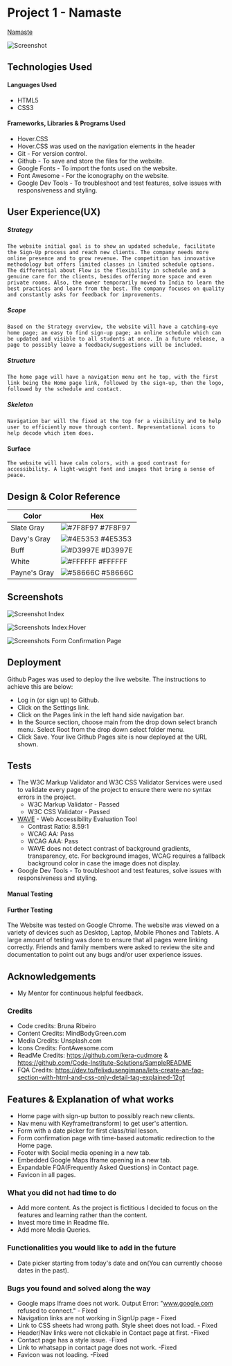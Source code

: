# Project 1 - Namaste

[Namaste](https://brrunaribeiro.github.io/Namaste/)

![Screenshot](assets/images/readmeimages/indexpagescreenshot.webp)

## Technologies Used

#### Languages Used

* HTML5
* CSS3

#### Frameworks, Libraries & Programs Used

* Hover.CSS
* Hover.CSS was used on the navigation elements in the header 
* Git - For version control.
* Github - To save and store the files for the website.
* Google Fonts - To import the fonts used on the website.
* Font Awesome - For the iconography on the website.
* Google Dev Tools - To troubleshoot and test features, solve issues with responsiveness and styling. 

## User Experience(UX)

##### Strategy

    The website initial goal is to show an updated schedule, facilitate the Sign-Up process and reach new clients. The company needs more online presence and to grow revenue. The competition has innovative methodology but offers limited classes in limited schedule options. The differential about Flow is the flexibility in schedule and a genuine care for the clients, besides offering more space and even private rooms. Also, the owner temporarily moved to India to learn the best practices and learn from the best. The company focuses on quality and constantly asks for feedback for improvements. 

##### Scope

    Based on the Strategy overview, the website will have a catching-eye home page; an easy to find sign-up page; an online schedule which can be updated and visible to all students at once. In a future release, a page to possibly leave a feedback/suggestions will be included.

##### Structure

    The home page will have a navigation menu ont he top, with the first link being the Home page link, followed by the sign-up, then the logo, followed by the schedule and contact. 

##### Skeleton

    Navigation bar will the fixed at the top for a visibility and to help user to efficiently move through content. Representational icons to help decode which item does. 

#### Surface

    The website will have calm colors, with a good contrast for accessibility. A light-weight font and images that bring a sense of peace.  

## Design & Color Reference

| Color             | Hex                                                                |
| ----------------- | ------------------------------------------------------------------ |
| Slate Gray | ![#7F8F97](https://via.placeholder.com/10/7F8F97?text=+) #7F8F97 |
| Davy's Gray | ![#4E5353](https://via.placeholder.com/10/4E5353?text=+) #4E5353 |
| Buff | ![#D3997E](https://via.placeholder.com/10/D3997E?text=+) #D3997E |
| White | ![#FFFFFF](https://via.placeholder.com/10/FFFFFF?text=+) #FFFFFF |
| Payne's Gray | ![#58666C](https://via.placeholder.com/10/58666C?text=+) #58666C |

## Screenshots

![Screenshot Index](assets/images/readmeimages/screenshotindex.webp)

![Screenshots Index:Hover](assets/images/readmeimages/screenshotindexhover.webp)

![Screenshots Form Confirmation Page](assets/images/readmeimages/screenshotformconfirmation.webp)

## Deployment

Github Pages was used to deploy the live website. The instructions to achieve this are below:

* Log in (or sign up) to Github.
* Click on the Settings link.
* Click on the Pages link in the left hand side navigation bar.
* In the Source section, choose main from the drop down select branch menu. Select Root from the drop down select folder menu.
* Click Save. Your live Github Pages site is now deployed at the URL shown.

## Tests

* The W3C Markup Validator and W3C CSS Validator Services were used to validate every page of the project to ensure there were no syntax errors in the project.
  * W3C Markup Validator - Passed
  * W3C CSS Validator - Passed
* [WAVE](https://wave.webaim.org) - Web Accessibility Evaluation Tool
  * Contrast Ratio: 8.59:1
  * WCAG AA: Pass
  * WCAG AAA: Pass
  * WAVE does not detect contrast of background gradients, transparency, etc. For background images, WCAG requires a fallback background color in case the image does not display.
* Google Dev Tools - To troubleshoot and test features, solve issues with responsiveness and styling.

#### Manual Testing


#### Further Testing

The Website was tested on Google Chrome.
The website was viewed on a variety of devices such as Desktop, Laptop, Mobile Phones and Tablets.
A large amount of testing was done to ensure that all pages were linking correctly.
Friends and family members were asked to review the site and documentation to point out any bugs and/or user experience issues.

## Acknowledgements

* My Mentor for continuous helpful feedback.

### Credits

* Code credits: Bruna Ribeiro
* Content Credits: MindBodyGreen.com
* Media Credits: Unsplash.com
* Icons Credits: FontAwesome.com
* ReadMe Credits: https://github.com/kera-cudmore & https://github.com/Code-Institute-Solutions/SampleREADME
* FQA Credits: https://dev.to/felixdusengimana/lets-create-an-faq-section-with-html-and-css-only-detail-tag-explained-12gf

## Features & Explanation of what works

* Home page with sign-up button to possibly reach new clients.
* Nav menu with Keyframe(transform) to get user's attention.
* Form with a date picker for first class/trial lesson.
* Form confirmation page with time-based automatic redirection to the Home page.
* Footer with Social media opening in a new tab.
* Embedded Google Maps Iframe opening in a new tab.
* Expandable FQA(Frequently Asked Questions) in Contact page.
* Favicon in all pages.

### What you did not had time to do

* Add more content. As the project is fictitious I decided to focus on the features and learning rather than the content. 
* Invest more time in Readme file.
* Add more Media Queries.

### Functionalities you would like to add in the future

* Date picker starting from today's date and on(You can currently choose dates in the past).

### Bugs you found and solved along the way

* Google maps Iframe does not work. Output Error: "www.google.com refused to connect." - Fixed
* Navigation links are not working in SignUp page - Fixed
* Link to CSS sheets had wrong path. Style sheet does not load. - Fixed
* Header/Nav links were not clickable in Contact page at first. -Fixed
* Contact page has a style issue. -Fixed
* Link to whatsapp in contact page does not work. -Fixed
* Favicon was not loading. -Fixed